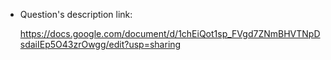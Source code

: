 + Question's description link:

    https://docs.google.com/document/d/1chEiQot1sp_FVgd7ZNmBHVTNpDsdaiIEp5O43zrOwgg/edit?usp=sharing